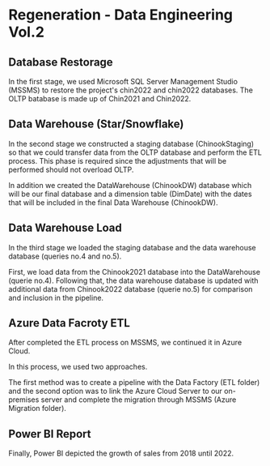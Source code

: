 # Regeneration - Data Engineering Vol.2

## Database Restorage

In the first stage, we used Microsoft SQL Server Management Studio (MSSMS) to restore the project's chin2022 and chin2022 databases.
The OLTP batabase is made up of Chin2021 and Chin2022.

## Data Warehouse (Star/Snowflake)

In the second stage we constructed a staging database (ChinookStaging) so that we could transfer data from the OLTP database and perform the ETL process.
This phase is required since the adjustments that will be performed should not overload OLTP.

In addition we created the DataWarehouse (ChinookDW) database which will be our final database and a dimension table (DimDate) with the dates that will be included in the final Data Warehouse (ChinookDW).

## Data Warehouse Load

In the third stage we loaded the staging database and the data warehouse database (queries no.4 and no.5).

First, we load data from the Chinook2021 database into the DataWarehouse (querie no.4).
Following that, the data warehouse database is updated with additional data from Chinook2022 database (querie no.5) for comparison and inclusion in the pipeline.

## Azure Data Facroty ETL

After completed the ETL process on MSSMS, we continued it in Azure Cloud.

In this process, we used two approaches.

The first method was to create a pipeline with the Data Factory (ETL folder) and the second option was to link the Azure Cloud Server to our on-premises server and complete the migration through MSSMS (Azure Migration folder).

## Power BI Report

Finally, Power BI depicted the growth of sales from 2018 until 2022.
